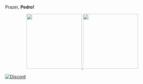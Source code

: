 <p>  Prazer, <b> Pedro! </b>
<p>

<div align="center">
  <a href="https://github.com/pedrorebellom">
  <img height="180em" src="https://github-readme-stats.vercel.app/api?username=pedrorebellom&show_icons=true&theme=dark&include_all_commits=true&count_private=true"/>
  <img height="180em" src="https://github-readme-stats.vercel.app/api/top-langs/?username=pedrorebellom&layout=compact&langs_count=7&theme=dark"/>
</div>

<p><a href="https://discord.gg/RkJc93sddJ" target="_blank"><img alt="Discord" src="https://img.shields.io/badge/Discord-%230077B5.svg?&style=for-the-badge&logo=discord&logoColor=white" /></a>
</p>
